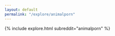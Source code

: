 ```yaml
---
layout: default
permalink: "/explore/animalporn"
---
```


{% include explore.html subreddit="animalporn" %}
